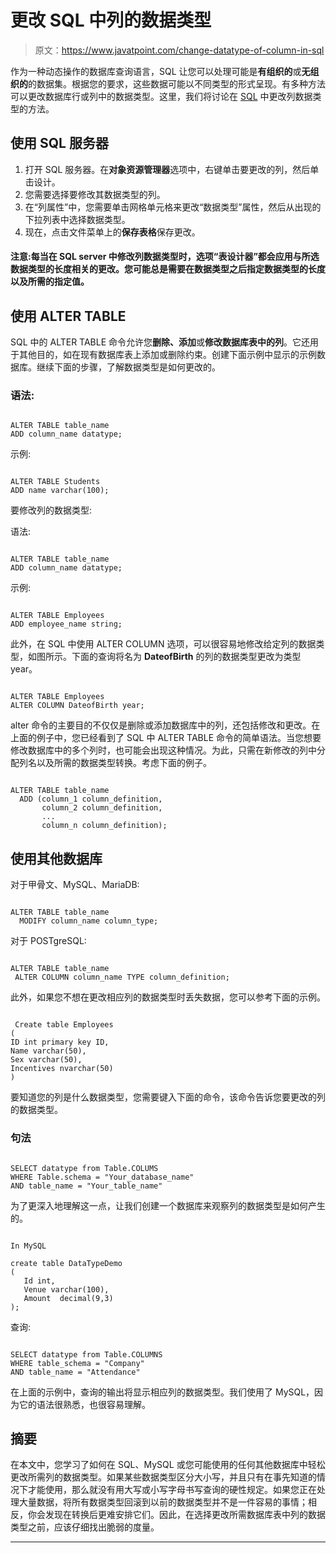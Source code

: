 # 更改 SQL 中列的数据类型

> 原文：<https://www.javatpoint.com/change-datatype-of-column-in-sql>

作为一种动态操作的数据库查询语言，SQL 让您可以处理可能是**有组织的**或**无组织的**的数据集。根据您的要求，这些数据可能以不同类型的形式呈现。有多种方法可以更改数据库行或列中的数据类型。这里，我们将讨论在 [SQL](https://www.javatpoint.com/sql-tutorial) 中更改列数据类型的方法。

## 使用 SQL 服务器

1.  打开 SQL 服务器。在**对象资源管理器**选项中，右键单击要更改的列，然后单击设计。
2.  您需要选择要修改其数据类型的列。
3.  在“列属性”中，您需要单击网格单元格来更改“数据类型”属性，然后从出现的下拉列表中选择数据类型。
4.  现在，点击文件菜单上的**保存表格**保存更改。

#### 注意:每当在 SQL server 中修改列数据类型时，选项“表设计器”都会应用与所选数据类型的长度相关的更改。您可能总是需要在数据类型之后指定数据类型的长度以及所需的指定值。

## 使用 ALTER TABLE

SQL 中的 ALTER TABLE 命令允许您**删除、添加**或**修改数据库表中的列**。它还用于其他目的，如在现有数据库表上添加或删除约束。创建下面示例中显示的示例数据库。继续下面的步骤，了解数据类型是如何更改的。

### 语法:

```

ALTER TABLE table_name
ADD column_name datatype;

```

示例:

```

ALTER TABLE Students
ADD name varchar(100);

```

要修改列的数据类型:

语法:

```

ALTER TABLE table_name
ADD column_name datatype;

```

示例:

```

ALTER TABLE Employees
ADD employee_name string;

```

此外，在 SQL 中使用 ALTER COLUMN 选项，可以很容易地修改给定列的数据类型，如图所示。下面的查询将名为 **DateofBirth** 的列的数据类型更改为类型 year。

```

ALTER TABLE Employees
ALTER COLUMN DateofBirth year;

```

alter 命令的主要目的不仅仅是删除或添加数据库中的列，还包括修改和更改。在上面的例子中，您已经看到了 SQL 中 ALTER TABLE 命令的简单语法。当您想要修改数据库中的多个列时，也可能会出现这种情况。为此，只需在新修改的列中分配列名以及所需的数据类型转换。考虑下面的例子。

```

ALTER TABLE table_name
  ADD (column_1 column_definition,
       column_2 column_definition,
       ...
       column_n column_definition);

```

## 使用其他数据库

对于甲骨文、MySQL、MariaDB:

```

ALTER TABLE table_name
  MODIFY column_name column_type;

```

对于 POSTgreSQL:

```

ALTER TABLE table_name
 ALTER COLUMN column_name TYPE column_definition;

```

此外，如果您不想在更改相应列的数据类型时丢失数据，您可以参考下面的示例。

```

 Create table Employees
(
ID int primary key ID,
Name varchar(50),
Sex varchar(50),
Incentives nvarchar(50)
)

```

要知道您的列是什么数据类型，您需要键入下面的命令，该命令告诉您要更改的列的数据类型。

### 句法

```

SELECT datatype from Table.COLUMS
WHERE Table.schema = "Your_database_name"
AND table_name = "Your_table_name"

```

为了更深入地理解这一点，让我们创建一个数据库来观察列的数据类型是如何产生的。

```

In MySQL

create table DataTypeDemo
(
   Id int,
   Venue varchar(100),
   Amount  decimal(9,3)
);

```

查询:

```

SELECT datatype from Table.COLUMNS
WHERE table_schema = "Company"
AND table_name = "Attendance"

```

在上面的示例中，查询的输出将显示相应列的数据类型。我们使用了 MySQL，因为它的语法很熟悉，也很容易理解。

## 摘要

在本文中，您学习了如何在 SQL、MySQL 或您可能使用的任何其他数据库中轻松更改所需列的数据类型。如果某些数据类型区分大小写，并且只有在事先知道的情况下才能使用，那么就没有用大写或小写字母书写查询的硬性规定。如果您正在处理大量数据，将所有数据类型回滚到以前的数据类型并不是一件容易的事情；相反，你会发现在转换后更难安排它们。因此，在选择更改所需数据库表中列的数据类型之前，应该仔细找出脆弱的度量。

* * *